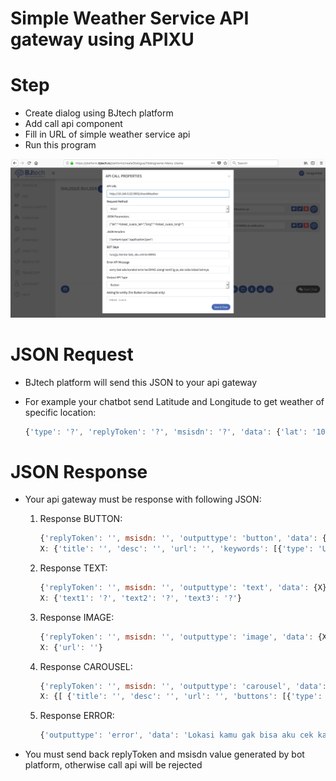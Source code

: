 # Simple Weather Service API gateway using APIXU

# Step
- Create dialog using BJtech platform
- Add call api component
- Fill in URL of simple weather service api
- Run this program

<img src="Add-API-Menu.png" alt="BJtech bot platform builder"/>

# JSON Request 
- BJtech platform will send this JSON to your api gateway
- For example your chatbot send Latitude and Longitude to get weather of specific location:

  ```js
  {'type': '?', 'replyToken': '?', 'msisdn': '?', 'data': {'lat': '101.1', 'long': '96.1'}}
  ```

# JSON Response

- Your api gateway must be response with following JSON:
  
  1. Response BUTTON: 
     ```js
     {'replyToken': '', msisdn: '', 'outputtype': 'button', 'data': {X}} <br/>
     X: {'title': '', 'desc': '', 'url': '', 'keywords': [{'type': 'URI', 'label': '', 'data': ''}, .. ]}
     ```

  2. Response TEXT: 
     ```js
     {'replyToken': '', msisdn: '', 'outputtype': 'text', 'data': {X}} <br/>
     X: {'text1': '?', 'text2': '?', 'text3': '?'}
     ```

  4. Response IMAGE: 
     ```js
     {'replyToken': '', msisdn: '', 'outputtype': 'image', 'data': {X}} <br/>
     X: {'url': ''}
     ```

  5. Response CAROUSEL: 
     ```js
     {'replyToken': '', msisdn: '', 'outputtype': 'carousel', 'data': {X}} <br/>
     X: {[ {'title': '', 'desc': '', 'url': '', 'buttons': [{'type': 'URI', 'label': '', 'data': ''}]}, {'title': '', 'desc': '', 'url': '', 'buttons': [{'type': 'URI', 'label': '', 'data': ''}]}, ..  ]}
     ```

  6. Response ERROR: 
     ```js
     {'outputtype': 'error', 'data': 'Lokasi kamu gak bisa aku cek kak, coba lokasi yg lain ya'}
     ```

- You must send back replyToken and msisdn value generated by bot platform, otherwise call api will be rejected